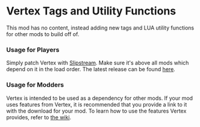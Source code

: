# Vertex Tags and Utility Functions
This mod has no content, instead adding new tags and LUA utility functions for other mods to build off of.

### Usage for Players
Simply patch Vertex with [Slipstream](https://www.subsetgames.com/forum/viewtopic.php?t=17102). Make sure it's above all mods which depend on it in the load order. The latest release can be found [here](../../releases/latest).

### Usage for Modders
Vertex is intended to be used as a dependency for other mods. If your mod uses features from Vertex, it is recommended that you provide a link to it with the download for your mod. To learn how to use the features Vertex provides, refer to [the wiki](../../wiki).
